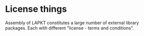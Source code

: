 # License things

Assembly of LAPKT constitutes a large number of external library packages. Each with different "license - terms and conditions". 

